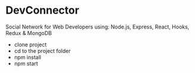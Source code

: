 # DevConnector
Social Network for Web Developers using: Node.js, Express, React, Hooks, Redux &amp; MongoDB

* clone project
* cd to the project folder
* npm install
* npm start
